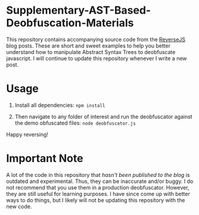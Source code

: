 # Supplementary-AST-Based-Deobfuscation-Materials

This repository contains accompanying source code from the [ReverseJS](http://SteakEnthusiast.github.io) blog posts. These are short and sweet examples to help you better understand how to manipulate Abstract Syntax Trees to deobfuscate javascript. I will continue to update this repository whenever I write a new post.

# Usage

1. Install all dependencies: `npm install`

2. Then navigate to any folder of interest and run the deobfuscator against the demo obfuscated files: `node deobfuscator.js`

Happy reversing!

# Important Note

A lot of the code in this repository that _hasn't been published to the blog_ is outdated and experimental. Thus, they can be inaccurate and/or buggy. I do not recommend that you use them in a production deobfuscator. However, they are still useful for learning purposes. I have since come up with better ways to do things, but I likely will not be updating this repository with the new code.
